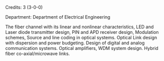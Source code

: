 Credits: 3 (3-0-0)

Department: Department of Electrical Engineering

The fiber channel with its linear and nonlinear characteristics, LED and Laser diode transmitter design, PIN and APD receiver design, Modulation schemes, Source and line coding in optical systems. Optical Link design with dispersion and power budgeting. Design of digital and analog communication systems. Optical amplifiers, WDM system design. Hybrid fiber co-axial/microwave links.